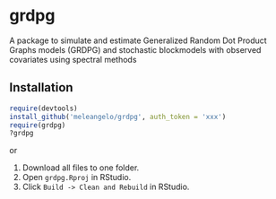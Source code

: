 # grdpg

A package to simulate and estimate Generalized Random Dot Product Graphs models (GRDPG) and stochastic blockmodels with observed covariates using spectral methods

## Installation

```r
require(devtools)
install_github('meleangelo/grdpg', auth_token = 'xxx')
require(grdpg)
?grdpg
```
or

1. Download all files to one folder.
2. Open `grdpg.Rproj` in RStudio.
3. Click `Build -> Clean and Rebuild` in RStudio.
